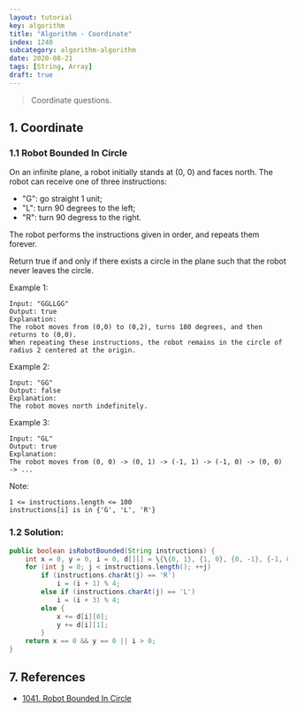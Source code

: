 ```yaml
---
layout: tutorial
key: algorithm
title: "Algorithm - Coordinate"
index: 1240
subcategory: algorithm-algorithm
date: 2020-08-21
tags: [String, Array]
draft: true
---
```


> Coordinate questions.

## 1. Coordinate
### 1.1 Robot Bounded In Circle
On an infinite plane, a robot initially stands at (0, 0) and faces north.  The robot can receive one of three instructions:
* "G": go straight 1 unit;
* "L": turn 90 degrees to the left;
* "R": turn 90 degress to the right.

The robot performs the instructions given in order, and repeats them forever.

Return true if and only if there exists a circle in the plane such that the robot never leaves the circle.

Example 1:
```raw
Input: "GGLLGG"
Output: true
Explanation:
The robot moves from (0,0) to (0,2), turns 180 degrees, and then returns to (0,0).
When repeating these instructions, the robot remains in the circle of radius 2 centered at the origin.
```
Example 2:
```raw
Input: "GG"
Output: false
Explanation:
The robot moves north indefinitely.
```
Example 3:
```raw
Input: "GL"
Output: true
Explanation:
The robot moves from (0, 0) -> (0, 1) -> (-1, 1) -> (-1, 0) -> (0, 0) -> ...
```

Note:
```raw
1 <= instructions.length <= 100
instructions[i] is in {'G', 'L', 'R'}
```

### 1.2 Solution:
```java
public boolean isRobotBounded(String instructions) {
    int x = 0, y = 0, i = 0, d[][] = \{\{0, 1}, {1, 0}, {0, -1}, {-1, 0}};
    for (int j = 0; j < instructions.length(); ++j)
        if (instructions.charAt(j) == 'R')
            i = (i + 1) % 4;
        else if (instructions.charAt(j) == 'L')
            i = (i + 3) % 4;
        else {
            x += d[i][0];
            y += d[i][1];
        }
    return x == 0 && y == 0 || i > 0;
}
```

## 7. References
* [1041. Robot Bounded In Circle](https://leetcode.com/problems/robot-bounded-in-circle/)
